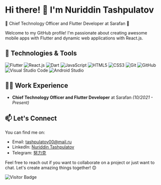 # Hi there! 👋 I'm Nuriddin Tashpulatov

🚀 Chief Technology Officer and Flutter Developer at Sarafan 🚀

Welcome to my GitHub profile! I'm passionate about creating awesome mobile apps with Flutter and dynamic web applications with React.js.

## 🔧 Technologies & Tools

![Flutter](https://img.shields.io/badge/-Flutter-02569B?style=flat&logo=flutter&logoColor=white)
![React.js](https://img.shields.io/badge/-React.js-61DAFB?style=flat&logo=react&logoColor=white)
![Dart](https://img.shields.io/badge/-Dart-0175C2?style=flat&logo=dart&logoColor=white)
![JavaScript](https://img.shields.io/badge/-JavaScript-F7DF1E?style=flat&logo=javascript&logoColor=black)
![HTML5](https://img.shields.io/badge/-HTML5-E34F26?style=flat&logo=html5&logoColor=white)
![CSS3](https://img.shields.io/badge/-CSS3-1572B6?style=flat&logo=css3&logoColor=white)
![Git](https://img.shields.io/badge/-Git-F05032?style=flat&logo=git&logoColor=white)
![GitHub](https://img.shields.io/badge/-GitHub-181717?style=flat&logo=github&logoColor=white)
![Visual Studio Code](https://img.shields.io/badge/-Visual%20Studio%20Code-007ACC?style=flat&logo=visual-studio-code&logoColor=white)
![Android Studio](https://img.shields.io/badge/Android%20Studio-3DDC84.svg?style=flat&logo=android-studio&logoColor=white)

## 👨‍💻 Work Experience

- **Chief Technology Officer and Flutter Developer** at Sarafan _(10/2021 - Present)_

## 📫 Let's Connect

You can find me on:

- Email: [tashpulatov00@mail.ru](mailto:tashpulatov00@mail.ru)
- LinkedIn: [Nuriddin Tashpulatov](https://www.linkedin.com/in/nuriddin-tashpulatov-5217a1213/)
- Telegram: [努力克](https://t.me/nuriddin_front)

Feel free to reach out if you want to collaborate on a project or just want to chat. Let's create amazing things together! 😊

![Visitor Badge](https://visitor-badge.laobi.icu/badge?page_id=your-username.your-repo-name)

